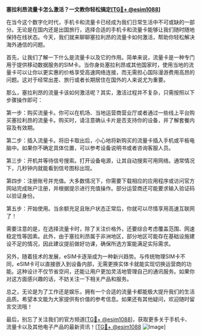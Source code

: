 **塞拉利昂流量卡怎么激活？一文教你轻松搞定[[TG💪+ @esim1088](https://t.me/s/esim1088)]**

在当今这个数字化时代，手机卡和流量卡已经成为我们日常生活中不可或缺的一部分。无论是在国内还是出国旅行，选择合适的手机卡和流量卡能够让我们随时随地保持在线状态。今天，我们就来聊聊塞拉利昂的流量卡如何激活，帮助你轻松解决海外通信的问题。

首先，让我们了解一下什么是流量卡以及它的作用。简单来说，流量卡是一种专门用于提供移动数据服务的SIM卡。当你身处塞拉利昂或其他国家时，使用当地的流量卡可以让你以更实惠的价格享受高速网络连接，而无需担心国际漫游费用高昂的问题。这对于经常出差、旅行或者长期居住在国外的人来说尤为重要。

那么，塞拉利昂的流量卡该如何激活呢？其实，激活过程并不复杂，只需按照以下步骤操作即可：

第一步：购买流量卡。你可以在机场、当地运营商营业厅或者通过一些线上平台购买塞拉利昂的流量卡。购买时，请注意确认卡片是否支持你的设备，并了解套餐内容及有效期。

第二步：插入流量卡。将旧卡取出后，小心地将新购买的流量卡插入手机或平板电脑中。如果你不确定具体位置，可以参考设备说明书或者咨询客服人员。

第三步：开机并等待信号搜索。打开设备电源，让其自动搜索可用网络。通常情况下，几秒钟内就能看到信号图标出现。

第四步：注册账号并充值。大多数情况下，你需要下载相应的应用程序或访问官方网站完成账户注册，并根据提示进行充值操作。部分运营商还可能要求输入验证码以验证身份。

第五步：开始使用。当余额充足且账户状态正常后，你就可以尽情享用高速互联网了！

需要注意的是，在选择流量卡时，除了关注价格外，还要综合考虑覆盖范围、网速稳定性等因素。此外，由于塞拉利昂属于非洲地区，部分地区可能存在基础设施建设不足的情况，因此建议提前做好功课，确保所选方案能满足实际需求。

另外，随着技术的发展，eSIM卡逐渐成为一种新兴趋势。与传统物理SIM卡不同，eSIM卡可以直接嵌入到设备内部，无需更换实体卡就能实现切换运营商的功能。这种设计不仅节省空间，还能让用户更加灵活地管理自己的通讯服务。如果你对这方面感兴趣的话，不妨关注一下相关产品和服务。

总之，无论是为了工作还是娱乐，拥有一个合适的流量卡都能极大提升我们的生活品质。希望本文能为大家提供有价值的参考信息。如果还有其他疑问，欢迎随时留言交流哦！

最后，别忘了关注我们的官方频道[[TG💪+ @esim1088](https://t.me/s/esim1088)]，获取更多关于手机卡、流量卡以及其他电子产品的最新资讯！[[TG💪+ @esim1088](https://t.me/s/esim1088) ![Image](https://i.postimg.cc/4NQfJmqS/Snipaste-2025-05-13-00-14-12.png)]